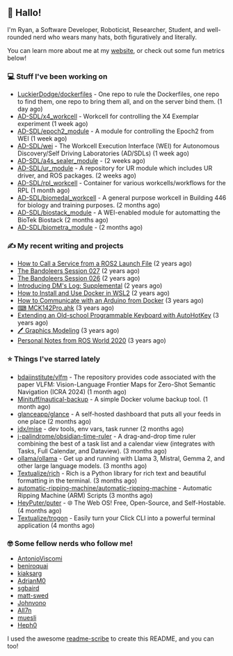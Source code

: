 ## 👋 Hallo!

I'm Ryan, a Software Developer, Roboticist, Researcher, Student, and well-rounded nerd who wears many hats, both figuratively and literally.

You can learn more about me at my [website](https://ryandlewis.dev), or check out some fun metrics below!

### 💻 Stuff I've been working on

- [LuckierDodge/dockerfiles](https://github.com/LuckierDodge/dockerfiles) - One repo to rule the Dockerfiles, one repo to find them, one repo to bring them all, and on the server bind them. (1 day ago)
- [AD-SDL/x4_workcell](https://github.com/AD-SDL/x4_workcell) - Workcell for controlling the X4 Exemplar experiment (1 week ago)
- [AD-SDL/epoch2_module](https://github.com/AD-SDL/epoch2_module) - A module for controlling the Epoch2 from WEI (1 week ago)
- [AD-SDL/wei](https://github.com/AD-SDL/wei) - The Workcell Execution Interface (WEI) for Autonomous Discovery/Self Driving Laboratories (AD/SDLs) (1 week ago)
- [AD-SDL/a4s_sealer_module](https://github.com/AD-SDL/a4s_sealer_module) -  (2 weeks ago)
- [AD-SDL/ur_module](https://github.com/AD-SDL/ur_module) - A repository for UR module which includes UR driver, and ROS packages. (2 weeks ago)
- [AD-SDL/rpl_workcell](https://github.com/AD-SDL/rpl_workcell) - Container for various workcells/workflows for the RPL (1 month ago)
- [AD-SDL/biomedal_workcell](https://github.com/AD-SDL/biomedal_workcell) - A general purpose workcell in Building 446 for biology and training purposes. (2 months ago)
- [AD-SDL/biostack_module](https://github.com/AD-SDL/biostack_module) - A WEI-enabled module for automatting the BioTek Biostack (2 months ago)
- [AD-SDL/biometra_module](https://github.com/AD-SDL/biometra_module) -  (2 months ago)

### ✍ My recent writing and projects

- [How to Call a Service from a ROS2 Launch File](https://ryandlewis.dev/posts/callserviceinros2launch/) (2 years ago)
- [The Bandoleers Session 027](https://ryandlewis.dev/posts/ttrpg/thebandoleers027/) (2 years ago)
- [The Bandoleers Session 026](https://ryandlewis.dev/posts/ttrpg/thebandoleers026/) (2 years ago)
- [Introducing DM&#39;s Log: Supplemental](https://ryandlewis.dev/posts/ttrpg/introducingdmslog/) (2 years ago)
- [How to Install and Use Docker in WSL2](https://ryandlewis.dev/posts/howtowsldocker/) (2 years ago)
- [How to Communicate with an Arduino from Docker](https://ryandlewis.dev/posts/howtoarduinodocker/) (3 years ago)
- [⌨ MCK142Pro.ahk](https://ryandlewis.dev/projects/mck142pro/) (3 years ago)
- [Extending an Old-school Programmable Keyboard with AutoHotKey](https://ryandlewis.dev/posts/mck142pro/) (3 years ago)
- [🖊 Graphics Modeling](https://ryandlewis.dev/projects/graphics/) (3 years ago)
- [Personal Notes from ROS World 2020](https://ryandlewis.dev/posts/rosworld2020/) (3 years ago)

### ⭐ Things I've starred lately

- [bdaiinstitute/vlfm](https://github.com/bdaiinstitute/vlfm) - The repository provides code associated with the paper VLFM: Vision-Language Frontier Maps for Zero-Shot Semantic Navigation (ICRA 2024) (1 month ago)
- [Minituff/nautical-backup](https://github.com/Minituff/nautical-backup) - A simple Docker volume backup tool. (1 month ago)
- [glanceapp/glance](https://github.com/glanceapp/glance) - A self-hosted dashboard that puts all your feeds in one place (2 months ago)
- [jdx/mise](https://github.com/jdx/mise) - dev tools, env vars, task runner (2 months ago)
- [j-palindrome/obsidian-time-ruler](https://github.com/j-palindrome/obsidian-time-ruler) - A drag-and-drop time ruler combining the best of a task list and a calendar view (integrates with Tasks, Full Calendar, and Dataview). (3 months ago)
- [ollama/ollama](https://github.com/ollama/ollama) - Get up and running with Llama 3, Mistral, Gemma 2, and other large language models. (3 months ago)
- [Textualize/rich](https://github.com/Textualize/rich) - Rich is a Python library for rich text and beautiful formatting in the terminal. (3 months ago)
- [automatic-ripping-machine/automatic-ripping-machine](https://github.com/automatic-ripping-machine/automatic-ripping-machine) - Automatic Ripping Machine (ARM) Scripts (3 months ago)
- [HeyPuter/puter](https://github.com/HeyPuter/puter) - 🌐 The Web OS! Free, Open-Source, and Self-Hostable. (4 months ago)
- [Textualize/trogon](https://github.com/Textualize/trogon) - Easily turn your Click CLI into a powerful terminal application (4 months ago)

### 🤓 Some fellow nerds who follow me!

- [AntonioViscomi](https://github.com/AntonioViscomi)
- [beniroquai](https://github.com/beniroquai)
- [kiaksarg](https://github.com/kiaksarg)
- [AdrianM0](https://github.com/AdrianM0)
- [sgbaird](https://github.com/sgbaird)
- [matt-swed](https://github.com/matt-swed)
- [Johnvono](https://github.com/Johnvono)
- [All7n](https://github.com/All7n)
- [muesli](https://github.com/muesli)
- [Heph0](https://github.com/Heph0)

I used the awesome [readme-scribe](https://github.com/muesli/readme-scribe) to create this README, and you can too!
